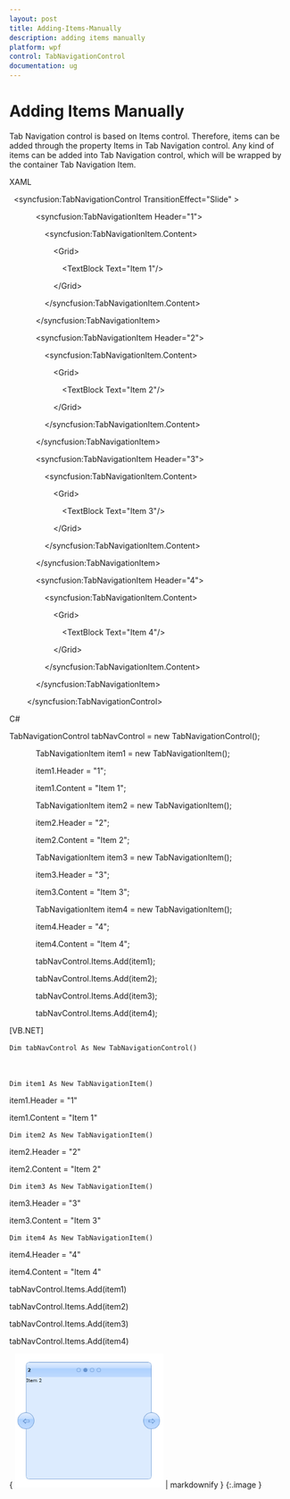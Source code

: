 ```yaml
---
layout: post
title: Adding-Items-Manually
description: adding items manually
platform: wpf
control: TabNavigationControl
documentation: ug
---
```


# Adding Items Manually

Tab Navigation control is based on Items control. Therefore, items can be added through the property Items in Tab Navigation control. Any kind of items can be added into Tab Navigation control, which will be wrapped by the container Tab Navigation Item.



XAML

  &lt;syncfusion:TabNavigationControl TransitionEffect="Slide" &gt;

            &lt;syncfusion:TabNavigationItem Header="1"&gt;

                &lt;syncfusion:TabNavigationItem.Content&gt;

                    &lt;Grid&gt;

                        &lt;TextBlock Text="Item 1"/&gt;

                    &lt;/Grid&gt;

                &lt;/syncfusion:TabNavigationItem.Content&gt;

            &lt;/syncfusion:TabNavigationItem&gt;

            &lt;syncfusion:TabNavigationItem Header="2"&gt;

                &lt;syncfusion:TabNavigationItem.Content&gt;

                    &lt;Grid&gt;

                        &lt;TextBlock Text="Item 2"/&gt;

                    &lt;/Grid&gt;

                &lt;/syncfusion:TabNavigationItem.Content&gt;

            &lt;/syncfusion:TabNavigationItem&gt;

            &lt;syncfusion:TabNavigationItem Header="3"&gt;

                &lt;syncfusion:TabNavigationItem.Content&gt;

                    &lt;Grid&gt;

                        &lt;TextBlock Text="Item 3"/&gt;

                    &lt;/Grid&gt;

                &lt;/syncfusion:TabNavigationItem.Content&gt;

            &lt;/syncfusion:TabNavigationItem&gt;

            &lt;syncfusion:TabNavigationItem Header="4"&gt;

                &lt;syncfusion:TabNavigationItem.Content&gt;

                    &lt;Grid&gt;

                        &lt;TextBlock Text="Item 4"/&gt;

                    &lt;/Grid&gt;

                &lt;/syncfusion:TabNavigationItem.Content&gt;

            &lt;/syncfusion:TabNavigationItem&gt;



        &lt;/syncfusion:TabNavigationControl&gt;





C#

TabNavigationControl tabNavControl = new TabNavigationControl();



            TabNavigationItem item1 = new TabNavigationItem();

            item1.Header = "1";

            item1.Content = "Item 1";



            TabNavigationItem item2 = new TabNavigationItem();

            item2.Header = "2";

            item2.Content = "Item 2";



            TabNavigationItem item3 = new TabNavigationItem();

            item3.Header = "3";

            item3.Content = "Item 3";



            TabNavigationItem item4 = new TabNavigationItem();

            item4.Header = "4";

            item4.Content = "Item 4";



            tabNavControl.Items.Add(item1);

            tabNavControl.Items.Add(item2);

            tabNavControl.Items.Add(item3);

            tabNavControl.Items.Add(item4);





[VB.NET]



    Dim tabNavControl As New TabNavigationControl()



    Dim item1 As New TabNavigationItem()

item1.Header = "1"

item1.Content = "Item 1"



    Dim item2 As New TabNavigationItem()

item2.Header = "2"

item2.Content = "Item 2"



    Dim item3 As New TabNavigationItem()

item3.Header = "3"

item3.Content = "Item 3"



    Dim item4 As New TabNavigationItem()

item4.Header = "4"

item4.Content = "Item 4"



tabNavControl.Items.Add(item1)

tabNavControl.Items.Add(item2)

tabNavControl.Items.Add(item3)

tabNavControl.Items.Add(item4)





{ ![](Adding-Items-Manually_images/Adding-Items-Manually_img1.png) | markdownify }
{:.image }




